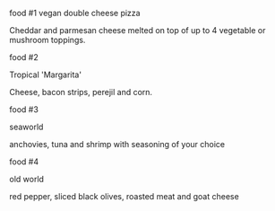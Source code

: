 food #1
vegan double cheese pizza

Cheddar and parmesan cheese melted on top of up to 4 vegetable or mushroom toppings.

food #2

Tropical 'Margarita'

Cheese, bacon strips, perejil and corn.

food #3

seaworld

anchovies, tuna and shrimp with seasoning of your choice

food #4

old world

red pepper, sliced black olives, roasted meat and goat cheese

